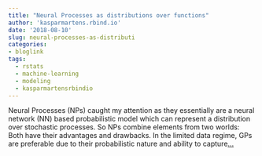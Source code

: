 ```yaml
---
title: "Neural Processes as distributions over functions"
author: 'kasparmartens.rbind.io'
date: '2018-08-10'
slug: neural-processes-as-distributi
categories:
- bloglink
tags:
  - rstats
  - machine-learning
  - modeling
  - kasparmartensrbindio
---
```


Neural Processes (NPs) caught my attention as they essentially are a neural network (NN) based probabilistic model which can represent a distribution over stochastic processes. So NPs combine elements from two worlds: Both have their advantages and drawbacks. In the limited data regime, GPs are preferable due to their probabilistic nature and ability to capture[... <i class="fas fa-external-link-alt"></i>](https://kasparmartens.rbind.io/post/np/)

